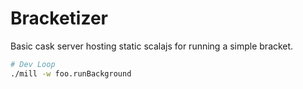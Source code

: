 # Bracketizer

Basic cask server hosting static scalajs for running a simple bracket.

```bash
# Dev Loop
./mill -w foo.runBackground
```
